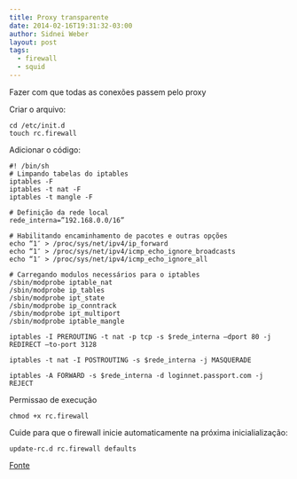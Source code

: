 ```yaml
---
title: Proxy transparente
date: 2014-02-16T19:31:32-03:00
author: Sidnei Weber
layout: post
tags:
  - firewall
  - squid
---
```

Fazer com que todas as conexões passem pelo proxy

Criar o arquivo:

```shell
cd /etc/init.d
touch rc.firewall
```

Adicionar o código:

```shell
#! /bin/sh
# Limpando tabelas do iptables
iptables -F
iptables -t nat -F
iptables -t mangle -F

# Definição da rede local
rede_interna=”192.168.0.0/16”

# Habilitando encaminhamento de pacotes e outras opções
echo “1″ > /proc/sys/net/ipv4/ip_forward
echo “1″ > /proc/sys/net/ipv4/icmp_echo_ignore_broadcasts
echo “1″ > /proc/sys/net/ipv4/icmp_echo_ignore_all

# Carregando modulos necessários para o iptables
/sbin/modprobe iptable_nat
/sbin/modprobe ip_tables
/sbin/modprobe ipt_state
/sbin/modprobe ip_conntrack
/sbin/modprobe ipt_multiport
/sbin/modprobe iptable_mangle

iptables -I PREROUTING -t nat -p tcp -s $rede_interna –dport 80 -j REDIRECT –to-port 3128

iptables -t nat -I POSTROUTING -s $rede_interna -j MASQUERADE

iptables -A FORWARD -s $rede_interna -d loginnet.passport.com -j REJECT
```

Permissao de execução

```shell
chmod +x rc.firewall
```

Cuide para que o firewall inicie automaticamente na próxima inicialialização:

```shell
update-rc.d rc.firewall defaults
```

[Fonte](http://www.asteriskdocs.com.br/blog/instalando-e-configurando-squid-transparente-no-gnulinux-debian-e-derivados/)